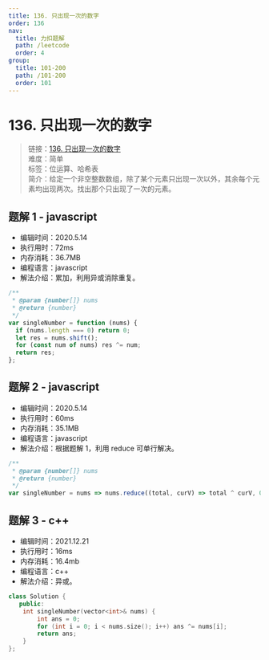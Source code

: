 ```yaml
---
title: 136. 只出现一次的数字
order: 136
nav:
  title: 力扣题解
  path: /leetcode
  order: 4
group:
  title: 101-200
  path: /101-200
  order: 101
---
```


# 136. 只出现一次的数字

> 链接：[136. 只出现一次的数字](https://leetcode-cn.com/problems/single-number/)  
> 难度：简单  
> 标签：位运算、哈希表  
> 简介：给定一个非空整数数组，除了某个元素只出现一次以外，其余每个元素均出现两次。找出那个只出现了一次的元素。

## 题解 1 - javascript

- 编辑时间：2020.5.14
- 执行用时：72ms
- 内存消耗：36.7MB
- 编程语言：javascript
- 解法介绍：累加，利用异或消除重复。

```javascript
/**
 * @param {number[]} nums
 * @return {number}
 */
var singleNumber = function (nums) {
  if (nums.length === 0) return 0;
  let res = nums.shift();
  for (const num of nums) res ^= num;
  return res;
};
```

## 题解 2 - javascript

- 编辑时间：2020.5.14
- 执行用时：60ms
- 内存消耗：35.1MB
- 编程语言：javascript
- 解法介绍：根据题解 1，利用 reduce 可单行解决。

```javascript
/**
 * @param {number[]} nums
 * @return {number}
 */
var singleNumber = nums => nums.reduce((total, curV) => total ^ curV, 0);
```

## 题解 3 - c++

- 编辑时间：2021.12.21
- 执行用时：16ms
- 内存消耗：16.4mb
- 编程语言：c++
- 解法介绍：异或。

```c++
class Solution {
   public:
    int singleNumber(vector<int>& nums) {
        int ans = 0;
        for (int i = 0; i < nums.size(); i++) ans ^= nums[i];
        return ans;
    }
};
```
